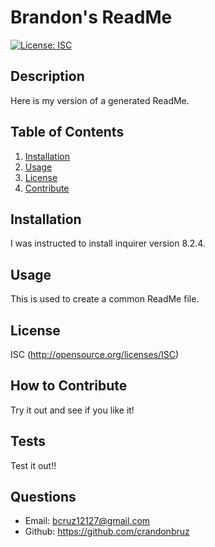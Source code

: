 # Brandon's ReadMe
[![License: ISC](https://img.shields.io/badge/ISC-blue)](http://opensource.org/licenses/ISC)
## Description
Here is my version of a generated ReadMe.
## Table of Contents
1. [Installation](#installation)
2. [Usage](#usage)
3. [License](#license)
4. [Contribute](#contribute)
## Installation
I was instructed to install inquirer version 8.2.4.
## Usage
This is used to create a common ReadMe file.
## License
ISC (http://opensource.org/licenses/ISC)
## How to Contribute
Try it out and see if you like it!
## Tests
Test it out!!
## Questions
- Email:
bcruz12127@gmail.com 
- Github: https://github.com/crandonbruz
